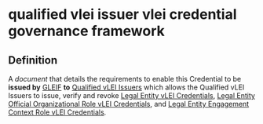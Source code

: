 # qualified vlei issuer vlei credential governance framework
## Definition
A _document_ that details the requirements to enable this Credential to be **issued by** [GLEIF](GLEIF) **to** [Qualified vLEI Issuers](qualified-vlei-issuer) which allows the Qualified vLEI Issuers to issue, verify and revoke [Legal Entity vLEI Credentials](legal-entity-vlei-credential-governance-framework), [Legal Entity Official Organizational Role vLEI Credentials](legal-entity-official-organizational-role-vlei-credential-governance-framework), and [Legal Entity Engagement Context Role vLEI Credentials](legal-entity-engagement-context-role-vlei-credential-governance-framework).